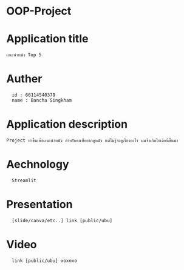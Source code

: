 # OOP-Project
# Application title
```
เเนะนำหนัง Top 5
```
# Auther
```
  id : 66114540379
  name : Bancha Singkham
```
# Application description
```
Project ทำขึ้นเพื่อเเนะนำหนัง สำหรับคนที่อยากดูหนัง เเต่ไม่รู้จะดูเรื่องอะไร ผมจึงเกิดไอเดียนี้ขึ้นมา
```
# Aechnology
```
  Streamlit
```
# Presentation
```
  [slide/canva/etc..] link [public/ubu]
```
# Video
```
  link [public/ubu] xoxoxo
```
